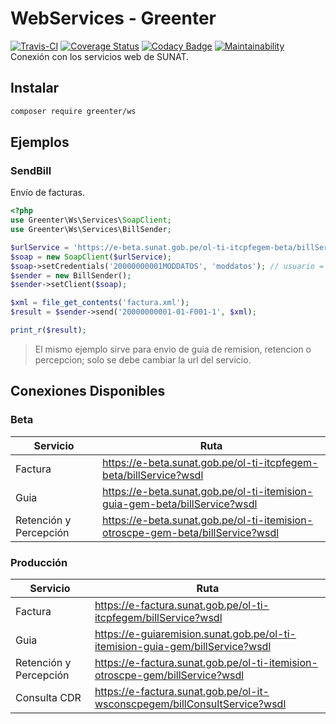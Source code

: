 # WebServices - Greenter

[![Travis-CI](https://img.shields.io/travis/giansalex/greenter-ws.svg?label=build&branch=master&style=flat-square)](https://travis-ci.org/giansalex/greenter-ws)
[![Coverage Status](https://img.shields.io/coveralls/giansalex/greenter-ws.svg?label=coveralls&style=flat-square&branch=master)](https://coveralls.io/github/giansalex/greenter-ws?branch=master)
[![Codacy Badge](https://api.codacy.com/project/badge/Grade/64cabd82882a461dbf82bdeb6accbc13)](https://www.codacy.com/app/giansalex/greenter-ws?utm_source=github.com&amp;utm_medium=referral&amp;utm_content=giansalex/greenter-ws&amp;utm_campaign=Badge_Grade)
[![Maintainability](https://api.codeclimate.com/v1/badges/812e64207e72fbbde6e4/maintainability)](https://codeclimate.com/github/giansalex/greenter-ws/maintainability)    
Conexión con los servicios web de SUNAT.

## Instalar
```bash
composer require greenter/ws
```

## Ejemplos

### SendBill
Envío de facturas.

```php
<?php
use Greenter\Ws\Services\SoapClient;
use Greenter\Ws\Services\BillSender;

$urlService = 'https://e-beta.sunat.gob.pe/ol-ti-itcpfegem-beta/billService';
$soap = new SoapClient($urlService);
$soap->setCredentials('20000000001MODDATOS', 'moddatos'); // usuario = ruc + usuario sol
$sender = new BillSender();
$sender->setClient($soap);

$xml = file_get_contents('factura.xml');
$result = $sender->send('20000000001-01-F001-1', $xml);

print_r($result);
```
> El mismo ejemplo sirve para envio de guia de remision, retencion o percepcion; solo 
se debe cambiar la url del servicio.

## Conexiones Disponibles

### Beta

| Servicio               | Ruta                                                                            |
|------------------------|---------------------------------------------------------------------------------|
| Factura                | https://e-beta.sunat.gob.pe/ol-ti-itcpfegem-beta/billService?wsdl               |
| Guia                   | https://e-beta.sunat.gob.pe/ol-ti-itemision-guia-gem-beta/billService?wsdl      |
| Retención y Percepción | https://e-beta.sunat.gob.pe/ol-ti-itemision-otroscpe-gem-beta/billService?wsdl  |

### Producción

| Servicio               | Ruta                                                                            |
|------------------------|---------------------------------------------------------------------------------|
| Factura                | https://e-factura.sunat.gob.pe/ol-ti-itcpfegem/billService?wsdl                 |
| Guia                   | https://e-guiaremision.sunat.gob.pe/ol-ti-itemision-guia-gem/billService?wsdl   |
| Retención y Percepción | https://e-factura.sunat.gob.pe/ol-ti-itemision-otroscpe-gem/billService?wsdl    |
| Consulta CDR           | https://e-factura.sunat.gob.pe/ol-it-wsconscpegem/billConsultService?wsdl       |
